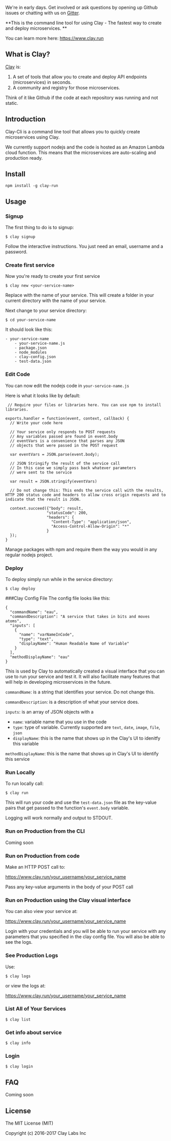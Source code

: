 We're in early days. Get involved or ask questions by
opening up Github issues or chatting with us on [Gitter](https://gitter.im/clay-run/Lobby?source=github).

**This is the command line tool for using Clay - The fastest way to create and deploy microservices. **

You can learn more here: <https://www.clay.run>

## What is Clay?
[Clay](https://www.clay.run) is:

1. A set of tools that allow you to create and deploy API endpoints (microservices) in seconds.
2. A community and registry for those microservices.

Think of it like Github if the code at each repository was running and not static.

## Introduction

Clay-Cli is a command line tool that allows you to quickly create microservices using Clay.

We currently support nodejs and the code is hosted as an Amazon Lambda cloud function. This means that the microservices are auto-scaling and production ready.

## Install

```npm install -g clay-run```

## Usage
### Signup
The first thing to do is to signup:

```
$ clay signup
```

Follow the interactive instructions. You just need an email, username and a password.

### Create first service
Now you're ready to create your first service

```
$ clay new <your-service-name>
```

Replace <serviceName> with the name of your service. This will create a folder in your current directory with the name of your service. 

Next change to your service directory:

```
$ cd your-service-name
```

It should look like this:

```
- your-service-name
	- your-service-name.js
	- package.json
	- node_modules
	- clay-config.json
	- test-data.json
```
### Edit Code
You can now edit the nodejs code in ```your-service-name.js```

Here is what it looks like by default:

```
 // Require your files or libraries here. You can use npm to install libraries.

exports.handler = function(event, context, callback) {
  // Write your code here
  
  // Your service only responds to POST requests
  // Any variables passed are found in event.body
  // eventVars is a convenience that parses any JSON
  // objects that were passed in the POST request
  
  var eventVars = JSON.parse(event.body);
  
  // JSON Stringify the result of the service call
  // In this case we simply pass back whatever parameters
  // were sent to the service
  
  var result = JSON.stringify(eventVars)
  
  // Do not change this: This ends the service call with the results, HTTP 200 status code and headers to allow cross origin requests and to indicate that the result is JSON.
  
  context.succeed({"body": result,
                  "statusCode": 200,
                  "headers": {
                    "Content-Type": "application/json",
                    "Access-Control-Allow-Origin": "*"
                  }
  });
}

```
Manage packages with npm and require them the way you would in any regular nodejs project.

### Deploy
To deploy simply run while in the service directory:

```
$ clay deploy
```

###Clay Config File
The config file looks like this:

```
{
  "commandName": "eau",
  "commandDescription": "A service that takes in bits and moves atoms",
  "inputs": [
    {
      "name": "varNameInCode",
      "type": "text",
      "displayName": "Human Readable Name of Variable"
    }
  ],
  "methodDisplayName": "eau"
}
```

This is used by Clay to automatically created a visual interface that you can use to run your service and test it. It will also facilitate many features that will help in developing microservices in the future.

```commandName```: is a string that identifies your service. Do not change this.

```commandDescription```: is a description of what your service does.

```inputs```: is an array of JSON objects with a

  - ```name```: variable name that you use in the code
  - ```type```: type of variable. Currently supported are ```text```, ```date```, ```image```, ```file```, ```json```
  - ```displayName```: this is the name that shows up in the Clay's UI to idenitfy this variable
  
```methodDisplayName```: this is the name that shows up in Clay's UI to identify this service 
  
 


### Run Locally
To run locally call:

```
$ clay run
```
This will run your code and use the ```test-data.json``` file as the key-value pairs that get passed to the function's ```event.body``` variable.

Logging will work normally and output to STDOUT.

### Run on Production from the CLI
Coming soon
### Run on Production from code
Make an HTTP POST call to:

<https://www.clay.run/your_username/your_service_name>

Pass any key-value arguments in the body of your POST call
### Run on Production using the Clay visual interface
You can also view your service at:

<https://www.clay.run/your_username/your_service_name>

Login with your credentials and you will be able to run your service with any parameters that you specified in the clay config file. You will also be able to see the logs.

### See Production Logs
Use:

```
$ clay logs
```

or view the logs at:

<https://www.clay.run/your_username/your_service_name>
 

### List All of Your Services
```
$ clay list
```

### Get info about service
```
$ clay info
```
### Login
```
$ clay login
```


## FAQ
Coming soon
## License
The MIT License (MIT)

Copyright (c) 2016-2017 Clay Labs Inc
